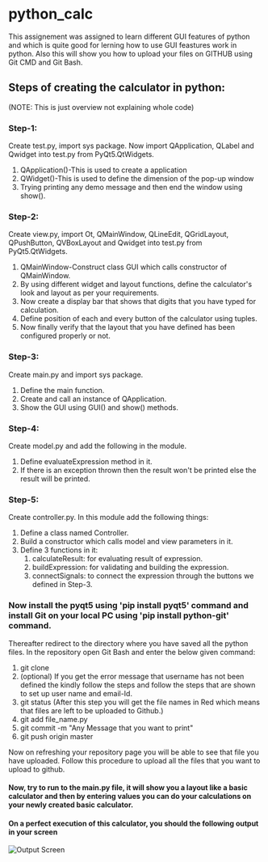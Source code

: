 # python_calc
This assignement was assigned to learn different GUI features of python and which is quite good for lerning how to use GUI feastures work in python. Also this will show you how to upload your files on GITHUB using Git CMD and Git Bash.  

## Steps of creating the calculator in python:  
(NOTE: This is just overview not explaining whole code)  

### Step-1:  
Create test.py, import sys package. Now import QApplication, QLabel and Qwidget into test.py from PyQt5.QtWidgets.
1. QApplication()-This is used to create a application
2. QWidget()-This is used to define the dimension of the pop-up window
3. Trying printing any demo message and then end the window using show().

### Step-2:
Create view.py, import Ot, QMainWindow, QLineEdit, QGridLayout, QPushButton, QVBoxLayout and Qwidget into test.py from PyQt5.QtWidgets.
1. QMainWindow-Construct class GUI which calls constructor of QMainWindow.
2. By using different widget and layout functions, define the calculator's look and layout as per your requirements.
3. Now create a display bar that shows that digits that you have typed for calculation.
4. Define position of each and every button of the calculator using tuples.
5. Now finally verify that the layout that you have defined has been configured properly or not.

### Step-3:
Create main.py and import sys package.	
1. Define the main function.
2. Create and call an instance of QApplication.
3. Show the GUI using GUI() and show() methods.

### Step-4:
Create model.py and add the following in the module.
1. Define evaluateExpression method in it.
2. If there is an exception thrown then the result won't be printed else the result will be printed.

### Step-5:
Create controller.py. In this module add the following things:
1. Define a class named Controller.
2. Build a constructor which calls model and view parameters in it.
3. Define 3 functions in it:
	1. calculateResult: for evaluating result of expression.
	2. buildExpression: for validating and building the expression.
	3. connectSignals: to connect the expression through the buttons we defined in Step-3.

### Now install the pyqt5 using 'pip install pyqt5' command and install Git on your local PC using 'pip install python-git' command.
Thereafter redirect to the directory where you have saved all the python files.
In the repository open Git Bash and enter the below given command:
1. git clone
3. (optional) If you get the error message that username has not been defined the kindly follow the steps and follow the steps that are shown to set up user name and email-Id.
2. git status
(After this step you will get the file names in Red which means that files are left to be uploaded to Github.)
3. git add file_name.py
4. git commit -m "Any Message that you want to print"
5. git push origin master

Now on refreshing your repository page you will be able to see that file you have uploaded.
Follow this procedure to upload all the files that you want to upload to github.

#### Now, try to run to the main.py file, it will show you a layout like a basic calculator and then by entering values you can do your calculations on your newly created basic calculator.
#### On a perfect execution of this calculator, you should the following output in your screen
![Output Screen](/Outputs/Output1.png)
